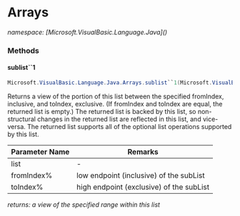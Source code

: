 ﻿# Arrays
_namespace: [Microsoft.VisualBasic.Language.Java](<a href="#" onClick="load('/docs/Microsoft.VisualBasic.Language.Java/index.md')"></a>)_





### Methods

#### sublist``1
```csharp
Microsoft.VisualBasic.Language.Java.Arrays.sublist``1(Microsoft.VisualBasic.Language.List{``0},System.Int32,System.Int32)
```
Returns a view of the portion of this list between the specified fromIndex, inclusive, 
 and toIndex, exclusive. (If fromIndex and toIndex are equal, the returned list is empty.) 
 The returned list is backed by this list, so non-structural changes in the returned 
 list are reflected in this list, and vice-versa. The returned list supports all of the 
 optional list operations supported by this list.

|Parameter Name|Remarks|
|--------------|-------|
|list|-|
|fromIndex%|low endpoint (inclusive) of the subList|
|toIndex%|high endpoint (exclusive) of the subList|


_returns: a view of the specified range within this list_


